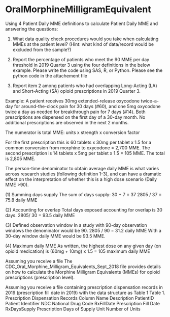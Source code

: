 # OralMorphineMilligramEquivalent
Using 4 Patient Daily MME definitions to calculate Patient Daily MME and answering the questions:


1.	What data quality check procedures would you take when calculating MMEs at the patient level? (Hint: what kind of data/record would be excluded from the sample?)

2.	Report the percentage of patients who meet the 90 MME per day threshold in 2019 Quarter 3 using the four definitions in the below example. Please write the code using SAS, R, or Python.
Please see the python code in the attachement file

3.	Report item 2 among patients who had overlapping Long-Acting (LA) and Short-Acting (SA) opioid prescriptions in 2019 Quarter 3.



Example: A patient receives 30mg extended-release oxycodone twice-a-day for around-the-clock pain for 30 days (#60), and one 5mg oxycodone twice a day as needed for breakthrough pain for 7 days (#14). Both prescriptions are dispensed on the first day of a 30-day month. No additional prescriptions are observed in the next 2 months. 

The numerator is total MME:
units x strength x conversion factor

For the first prescription this is 60 tablets x 30mg per tablet x 1.5 for a common conversion from morphine to oxycodone = 2,700 MME. The second prescription is 14 tablets x 5mg per tablet x 1.5 = 105 MME. The total is 2,805 MME. 

The person-time denominator to obtain average daily MME is what varies across research studies (following definition 1-3), and can have a dramatic effect on the interpretation of whether this is a high dose scenario (Daily MME >90). 

(1) Summing days supply
The sum of days supply: 30 + 7 = 37
2805 / 37 = 75.8 daily MME

(2) Accounting for overlap
Total days exposed accounting for overlap is 30 days.
2805/ 30 = 93.5 daily MME

(3) Defined observation window
In a study with 90-day observation windows the denominator would be 90.
2805 / 90 = 31.2 daily MME
With a 30-day window daily MME would be 93.5 MME. 

(4) Maximum daily MME
As written, the highest dose on any given day (on opioid medication) is (60mg + 10mg) x 1.5 = 105 maximum daily MME

Assuming you receive a file	The CDC_Oral_Morphine_Milligram_Equivalents_Sept_2018 file  provides details on how to calculate the Morphine Milligram Equivalents (MMEs) for opioid prescriptions (prescription level).

Assuming you receive a file containing prescription dispensation records in 2019 (prescription fill date in 2019) with the data structure as Table 1
Table 1. Prescription Dispensation Records
Column Name	  Description
PatientID	    Patient Identifier
NDC	National  Drug Code
RxFillDate	  Prescription Fill Date
RxDaysSupply	Prescription Days of Supply
Unit	        Number of Units




